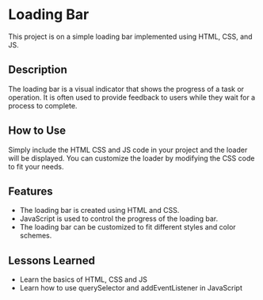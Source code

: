 # Loading Bar

This project is on a simple loading bar implemented using HTML, CSS, and JS.

## Description

The loading bar is a visual indicator that shows the progress of a task or operation. It is often used to provide feedback to users while they wait for a process to complete.

## How to Use

Simply include the HTML CSS and JS code in your project and the loader will be displayed. You can customize the loader by modifying the CSS code to fit your needs.

## Features

- The loading bar is created using HTML and CSS.
- JavaScript is used to control the progress of the loading bar.
- The loading bar can be customized to fit different styles and color schemes.

## Lessons Learned

- Learn the basics of HTML, CSS and JS
- Learn how to use querySelector and addEventListener in JavaScript